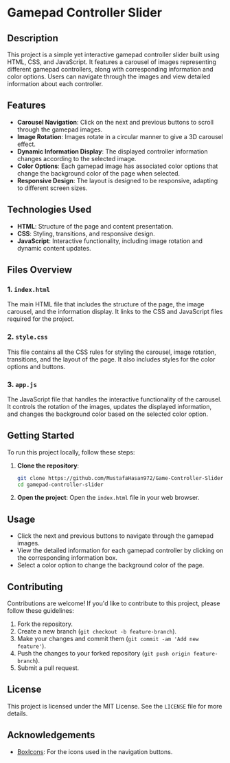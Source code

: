 # Gamepad Controller Slider

## Description

This project is a simple yet interactive gamepad controller slider built using HTML, CSS, and JavaScript. It features a carousel of images representing different gamepad controllers, along with corresponding information and color options. Users can navigate through the images and view detailed information about each controller.

## Features

- **Carousel Navigation**: Click on the next and previous buttons to scroll through the gamepad images.
- **Image Rotation**: Images rotate in a circular manner to give a 3D carousel effect.
- **Dynamic Information Display**: The displayed controller information changes according to the selected image.
- **Color Options**: Each gamepad image has associated color options that change the background color of the page when selected.
- **Responsive Design**: The layout is designed to be responsive, adapting to different screen sizes.

## Technologies Used

- **HTML**: Structure of the page and content presentation.
- **CSS**: Styling, transitions, and responsive design.
- **JavaScript**: Interactive functionality, including image rotation and dynamic content updates.

## Files Overview

### 1. `index.html`

The main HTML file that includes the structure of the page, the image carousel, and the information display. It links to the CSS and JavaScript files required for the project.

### 2. `style.css`

This file contains all the CSS rules for styling the carousel, image rotation, transitions, and the layout of the page. It also includes styles for the color options and buttons.

### 3. `app.js`

The JavaScript file that handles the interactive functionality of the carousel. It controls the rotation of the images, updates the displayed information, and changes the background color based on the selected color option.

## Getting Started

To run this project locally, follow these steps:

1. **Clone the repository**:

   ```bash
   git clone https://github.com/MustafaHasan972/Game-Controller-Slider
   cd gamepad-controller-slider
   ```

2. **Open the project**:
   Open the `index.html` file in your web browser.

## Usage

- Click the next and previous buttons to navigate through the gamepad images.
- View the detailed information for each gamepad controller by clicking on the corresponding information box.
- Select a color option to change the background color of the page.

## Contributing

Contributions are welcome! If you'd like to contribute to this project, please follow these guidelines:

1. Fork the repository.
2. Create a new branch (`git checkout -b feature-branch`).
3. Make your changes and commit them (`git commit -am 'Add new feature'`).
4. Push the changes to your forked repository (`git push origin feature-branch`).
5. Submit a pull request.

## License

This project is licensed under the MIT License. See the `LICENSE` file for more details.

## Acknowledgements

- [BoxIcons](https://boxicons.com/): For the icons used in the navigation buttons.
